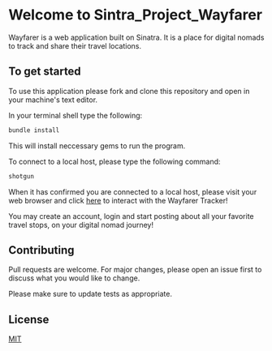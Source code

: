 
# Welcome to Sintra_Project_Wayfarer


Wayfarer is a web application built on Sinatra. It is a place for digital nomads to track and share their travel locations. 

## To get started

To use this application please fork and clone this repository and open in your machine's text editor.

In your terminal shell type the following:

```bash
bundle install
```
This will install neccessary gems to run the program.

To connect to a local host, please type the following command:

```bash
shotgun
```

When it has confirmed you are connected to a local host, please visit your web browser and click [here](http://localhost:9393/) to interact with the Wayfarer Tracker! 

You may create an account, login and start posting about all your favorite travel stops, on your digital nomad journey!

## Contributing
Pull requests are welcome. For major changes, please open an issue first to discuss what you would like to change.

Please make sure to update tests as appropriate.

## License
[MIT](https://choosealicense.com/licenses/mit/)